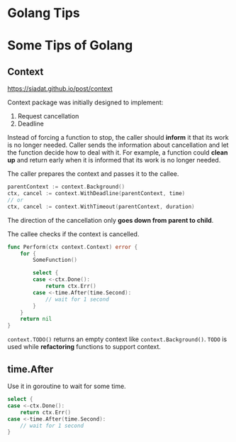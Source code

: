 # Golang Tips

# Some Tips of Golang

## Context
https://siadat.github.io/post/context

Context package was initially designed to implement:
1. Request cancellation
2. Deadline

Instead of forcing a function to stop, the caller should **inform** it that its work is no longer needed. Caller sends the information about cancellation and let the function decide how to deal with it. For example, a function could **clean up** and return early when it is informed that its work is no longer needed.

The caller prepares the context and passes it to the callee.
```go
parentContext := context.Background()
ctx, cancel := context.WithDeadline(parentContext, time)
// or
ctx, cancel := context.WithTimeout(parentContext, duration)
```

The direction of the cancellation only **goes down from parent to child**.


The callee checks if the context is cancelled.
```go
func Perform(ctx context.Context) error {
    for {
        SomeFunction()

        select {
        case <-ctx.Done():
            return ctx.Err()
        case <-time.After(time.Second):
            // wait for 1 second
        }
    }
    return nil
}
```

``context.TODO()`` returns an empty context like ``context.Background()``. ``TODO`` is used while **refactoring** functions to support context.


## time.After

Use it in goroutine to wait for some time.
```go
select {
case <-ctx.Done():
    return ctx.Err()
case <-time.After(time.Second):
    // wait for 1 second
}
```
